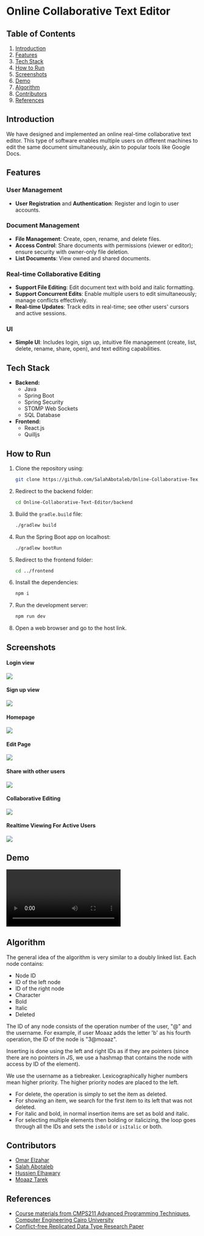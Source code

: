 # Online Collaborative Text Editor

## Table of Contents
1. [Introduction](#introduction)
2. [Features](#features)
3. [Tech Stack](#tech-stack)
4. [How to Run](#how-to-run)
5. [Screenshots](#screenshots)
6. [Demo](#demo)
7. [Algorithm](#algorithm)
8. [Contributors](#contributors)
9. [References](#references)

## Introduction
We have designed and implemented an online real-time collaborative text editor. This type of software enables multiple users on different machines to edit the same document simultaneously, akin to popular tools like Google Docs.

## Features

### User Management
- **User Registration** and **Authentication**: Register and login to user accounts.

### Document Management
- **File Management**: Create, open, rename, and delete files.
- **Access Control**: Share documents with permissions (viewer or editor); ensure security with owner-only file deletion.
- **List Documents**: View owned and shared documents.

### Real-time Collaborative Editing
- **Support File Editing**: Edit document text with bold and italic formatting.
- **Support Concurrent Edits**: Enable multiple users to edit simultaneously; manage conflicts effectively.
- **Real-time Updates**: Track edits in real-time; see other users' cursors and active sessions.

### UI
- **Simple UI**: Includes login, sign up, intuitive file management (create, list, delete, rename, share, open), and text editing capabilities.

## Tech Stack
- **Backend:** 
    - Java
    - Spring Boot
    - Spring Security
    - STOMP Web Sockets
    - SQL Database
- **Frontend:** 
    - React.js
    - Quilljs

## How to Run
1. Clone the repository using:
    ```sh
    git clone https://github.com/SalahAbotaleb/Online-Collaborative-Text-Editor.git
    ```
2. Redirect to the backend folder:
    ```sh
    cd Online-Collaborative-Text-Editor/backend
    ```
3. Build the `gradle.build` file:
    ```sh
    ./gradlew build
    ```
4. Run the Spring Boot app on localhost:
    ```sh
    ./gradlew bootRun
    ```
5. Redirect to the frontend folder:
    ```sh
    cd ../frontend
    ```
6. Install the dependencies:
    ```sh
    npm i
    ```
7. Run the development server:
    ```sh
    npm run dev
    ```
8. Open a web browser and go to the host link.

## Screenshots
#### Login view
![](/Images/Login.PNG)
#### Sign up view
![](/Images/Signup.PNG)
#### Homepage
![](/Images/Homepage.PNG)
#### Edit Page
![](/Images/EditPage.PNG)
#### Share with other users
![](/Images/ShareWithOthers.PNG)
#### Collaborative Editing
![](/Images/OtherUserView.png)
#### Realtime Viewing For Active Users
![](/Images/ViewActiveUsers.PNG)
## Demo

<video src="/Images/DemoAPT.mp4" controls="controls" style="max-width: 730px;">
</video>

## Algorithm
The general idea of the algorithm is very similar to a doubly linked list. Each node contains:
- Node ID
- ID of the left node
- ID of the right node
- Character
- Bold
- Italic
- Deleted

The ID of any node consists of the operation number of the user, "@" and the username. For example, if user Moaaz adds the letter 'b' as his fourth operation, the ID of the node is "3@moaaz".

Inserting is done using the left and right IDs as if they are pointers (since there are no pointers in JS, we use a hashmap that contains the node with access by ID of the element).

We use the username as a tiebreaker. Lexicographically higher numbers mean higher priority. The higher priority nodes are placed to the left.

- For delete, the operation is simply to set the item as deleted.
- For showing an item, we search for the first item to its left that was not deleted.
- For italic and bold, in normal insertion items are set as bold and italic.
- For selecting multiple elements then bolding or italicizing, the loop goes through all the IDs and sets the `isBold` or `isItalic` or both.

## Contributors
* [Omar Elzahar](https://github.com/omarelzahar02)
* [Salah Abotaleb](https://github.com/SalahAbotaleb)
* [Hussien Elhawary](https://github.com/Hussein-Elhawary)
* [Moaaz Tarek](https://github.com/moa234)

## References
- [Course materials from CMPS211 Advanced Programming Techniques, Computer Engineering Cairo University](./Project_Description.pdf)
- [Conflict-free Replicated Data Type Research Paper](./CRDT%20Paper%20Research.pdf)
